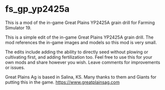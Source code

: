 # fs_gp_yp2425a
This is a mod of the in-game Great Plains YP2425A grain drill for Farming Simulator 19.

This is a simple edit of the in-game Great Plains YP2425A grain drill. The mod references the in-game images and models so this mod is very small.

The edits include adding the ability to directly seed without plowing or cultivating first, and adding fertilization too. Feel free to use this for your own mods
and share however you wish. Leave comments for improvements or issues.

Great Plains Ag is based in Salina, KS. Many thanks to them and Giants for putting this in the game. https://www.greatplainsag.com
